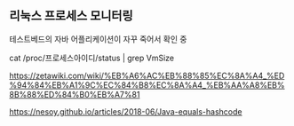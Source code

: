 

## 리눅스 프로세스 모니터링 

테스트베드의 자바 어플리케이션이 자꾸 죽어서 확인 중 

cat /proc/프로세스아이디/status | grep VmSize

https://zetawiki.com/wiki/%EB%A6%AC%EB%88%85%EC%8A%A4_%ED%94%84%EB%A1%9C%EC%84%B8%EC%8A%A4_%EB%AA%A8%EB%8B%88%ED%84%B0%EB%A7%81

https://nesoy.github.io/articles/2018-06/Java-equals-hashcode